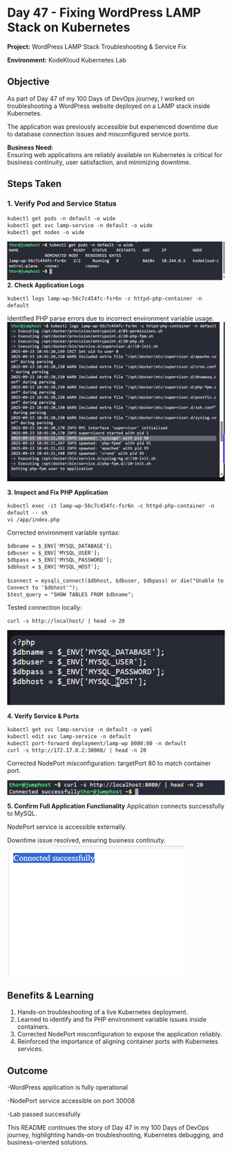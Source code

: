 # Day 47 - Fixing WordPress LAMP Stack on Kubernetes

**Project:** WordPress LAMP Stack Troubleshooting & Service Fix  

**Environment:** KodeKloud Kubernetes Lab  

## Objective
As part of Day 47 of my 100 Days of DevOps journey, I worked on troubleshooting a WordPress website deployed on a LAMP stack inside Kubernetes.  

The application was previously accessible but experienced downtime due to database connection issues and misconfigured service ports.  

**Business Need:**  
Ensuring web applications are reliably available on Kubernetes is critical for business continuity, user satisfaction, and minimizing downtime.

## Steps Taken

### 1. Verify Pod and Service Status
```
kubectl get pods -n default -o wide
kubectl get svc lamp-service -n default -o wide
kubectl get nodes -o wide
```
![Screenshot](screenshots/wordpress_pods.png)
**2. Check Application Logs**
```
kubectl logs lamp-wp-56c7c454fc-fsr6n -c httpd-php-container -n default
```
Identified PHP parse errors due to incorrect environment variable usage.
![Screenshot](screenshots/wordpress_php_logs.png)

**3. Inspect and Fix PHP Application**
```
kubectl exec -it lamp-wp-56c7c454fc-fsr6n -c httpd-php-container -n default -- sh
vi /app/index.php
```
Corrected environment variable syntax:

```
$dbname = $_ENV['MYSQL_DATABASE'];
$dbuser = $_ENV['MYSQL_USER'];
$dbpass = $_ENV['MYSQL_PASSWORD'];
$dbhost = $_ENV['MYSQL_HOST'];

$connect = mysqli_connect($dbhost, $dbuser, $dbpass) or die("Unable to Connect to '$dbhost'");
$test_query = "SHOW TABLES FROM $dbname";
```
Tested connection locally:
```
curl -s http://localhost/ | head -n 20
```
![Screenshot](screenshots/wordpress_php_fix.png)

**4. Verify Service & Ports**
```
kubectl get svc lamp-service -n default -o yaml
kubectl edit svc lamp-service -n default
kubectl port-forward deployment/lamp-wp 8080:80 -n default
curl -s http://172.17.0.2:30008/ | head -n 20
```
Corrected NodePort misconfiguration: targetPort 80 to match container port.

![Screenshot](screenshots/wordpress_nodeport.png)

**5. Confirm Full Application Functionality**
Application connects successfully to MySQL.

NodePort service is accessible externally.

Downtime issue resolved, ensuring business continuity.
![Screenshot](screenshots/app_working.png)

## Benefits & Learning
1. Hands-on troubleshooting of a live Kubernetes deployment.
2. Learned to identify and fix PHP environment variable issues inside containers.
3. Corrected NodePort misconfiguration to expose the application reliably.
4. Reinforced the importance of aligning container ports with Kubernetes services.

## Outcome
-WordPress application is fully operational

-NodePort service accessible on port 30008

-Lab passed successfully

This README continues the story of Day 47 in my 100 Days of DevOps journey, highlighting hands-on troubleshooting, Kubernetes debugging, and business-oriented solutions.

